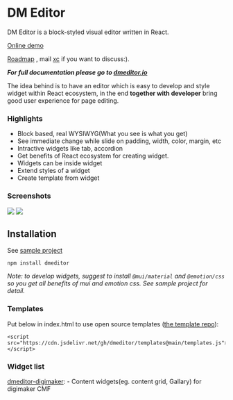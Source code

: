 # DM Editor

DM Editor is a block-styled visual editor written in React.

[Online demo](https://demo.dmeditor.io/editor?d=demo)

[Roadmap](https://github.com/orgs/dmeditor/projects/1) , mail [xc](mailto:chen.xcmail@gmail.com) if you want to discuss:).

***For full documentation please go to [dmeditor.io](https://dmeditor.io)***


The idea behind is to have an editor which is easy to develop and style widget within React ecosystem, in the end **together with developer** bring good user experience for page editing.

### Highlights
- Block based, real WYSIWYG(What you see is what you get)
- See immediate change while slide on padding, width, color, margin, etc
- Intractive widgets like tab, accordion
- Get benefits of React ecosystem for creating widget.
- Widgets can be inside widget
- Extend styles of a widget
- Create template from widget


### Screenshots

<img src="https://www.digimaker.com/var/images/w/wzz/upload-2038061186-screen1.png" />


<img src="https://www.digimaker.com/var/images/l/loe/upload-103887251-screen2.png" />

## Installation

See [sample project](https://github.com/dmeditor/dmeditor-sample)

```
npm install dmeditor
```
*Note: to develop widgets, suggest to install `@mui/material` and `@emotion/css` so you get all benefits of mui and emotion css. See sample project for detail.*

### Templates
Put below in index.html to use open source templates ([the template repo](https://github.com/dmeditor/templates)): 
```
<script src="https://cdn.jsdelivr.net/gh/dmeditor/templates@main/templates.js"></script>
```


### Widget list
[dmeditor-digimaker](https://github.com/digimakergo/dmeditor-digimaker/):  - Content widgets(eg. content grid, Gallary) for digimaker CMF
